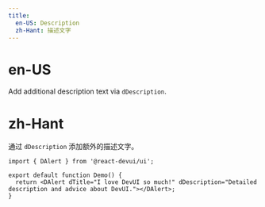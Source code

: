 ```yaml
---
title:
  en-US: Description
  zh-Hant: 描述文字
---
```


# en-US

Add additional description text via `dDescription`.

# zh-Hant

通过 `dDescription` 添加额外的描述文字。

```tsx
import { DAlert } from '@react-devui/ui';

export default function Demo() {
  return <DAlert dTitle="I love DevUI so much!" dDescription="Detailed description and advice about DevUI."></DAlert>;
}
```
